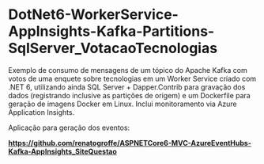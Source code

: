 # DotNet6-WorkerService-AppInsights-Kafka-Partitions-SqlServer_VotacaoTecnologias
Exemplo de consumo de mensagens de um tópico do Apache Kafka com votos de uma enquete sobre tecnologias em um Worker Service criado com .NET 6, utilizando ainda SQL Server + Dapper.Contrib para gravação dos dados (registrando inclusive as partições de origem) e um Dockerfile para geração de imagens Docker em Linux. Inclui monitoramento via Azure Application Insights.

Aplicação para geração dos eventos:

**https://github.com/renatogroffe/ASPNETCore6-MVC-AzureEventHubs-Kafka-AppInsights_SiteQuestao**